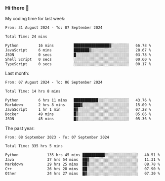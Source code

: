 ### Hi there 👋

My coding time for last week:

<!--START_SECTION:week-->

```txt
From: 31 August 2024 - To: 07 September 2024

Total Time: 24 mins

Python         16 mins         ████████████████▓░░░░░░░░   66.78 %
JavaScript     6 mins          ███████▒░░░░░░░░░░░░░░░░░   28.67 %
JSON           0 secs          █░░░░░░░░░░░░░░░░░░░░░░░░   03.78 %
Shell Script   0 secs          ░░░░░░░░░░░░░░░░░░░░░░░░░   00.60 %
TypeScript     0 secs          ░░░░░░░░░░░░░░░░░░░░░░░░░   00.17 %
```

<!--END_SECTION:week-->

Last month:

<!--START_SECTION:month-->

```txt
From: 07 August 2024 - To: 06 September 2024

Total Time: 14 hrs 8 mins

Python         6 hrs 11 mins   ███████████░░░░░░░░░░░░░░   43.76 %
Markdown       2 hrs 8 mins    ███▓░░░░░░░░░░░░░░░░░░░░░   15.09 %
JavaScript     1 hr 1 min      █▓░░░░░░░░░░░░░░░░░░░░░░░   07.28 %
Docker         49 mins         █▒░░░░░░░░░░░░░░░░░░░░░░░   05.86 %
JSON           45 mins         █▒░░░░░░░░░░░░░░░░░░░░░░░   05.36 %
```

<!--END_SECTION:month-->

The past year:

<!--START_SECTION:year-->

```txt
From: 08 September 2023 - To: 07 September 2024

Total Time: 335 hrs 5 mins

Python             135 hrs 45 mins ██████████░░░░░░░░░░░░░░░   40.51 %
Java               37 hrs 54 mins  ██▓░░░░░░░░░░░░░░░░░░░░░░   11.31 %
Markdown           29 hrs 25 mins  ██▒░░░░░░░░░░░░░░░░░░░░░░   08.78 %
C++                26 hrs 28 mins  ██░░░░░░░░░░░░░░░░░░░░░░░   07.90 %
Other              24 hrs 27 mins  █▓░░░░░░░░░░░░░░░░░░░░░░░   07.30 %
```

<!--END_SECTION:year-->
